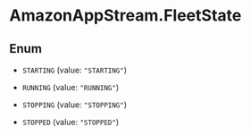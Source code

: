 # AmazonAppStream.FleetState

## Enum


* `STARTING` (value: `"STARTING"`)

* `RUNNING` (value: `"RUNNING"`)

* `STOPPING` (value: `"STOPPING"`)

* `STOPPED` (value: `"STOPPED"`)


